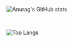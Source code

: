 
![Anurag's GitHub stats](https://github-readme-stats.vercel.app/api?username=dbstmdgks93&show_icons=true&theme=tokyonight)

  <br>

![Top Langs](https://github-readme-stats.vercel.app/api/top-langs/?username=dbstmdgks93&layout=compact&theme=tokyonight)

